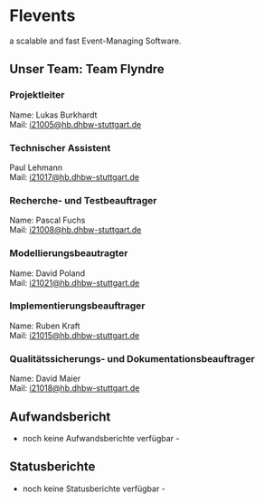 # Flevents 
a scalable and fast Event-Managing Software. 

## Unser Team: Team Flyndre
### Projektleiter 
Name: Lukas Burkhardt<br>
Mail: [i21005@hb.dhbw-stuttgart.de](mailto:i21005@hb.dhbw-stuttgart.de)
### Technischer Assistent
Paul Lehmann<br>
Mail: [i21017@hb.dhbw-stuttgart.de](mailto:i21017@hb.dhbw-stuttgart.de)

### Recherche- und Testbeauftrager
Name: Pascal Fuchs<br>
Mail: [i21008@hb.dhbw-stuttgart.de](mailto:i21008@hb.dhbw-stuttgart.de)

### Modellierungsbeautragter 
Name: David Poland<br>
Mail: [i21021@hb.dhbw-stuttgart.de](mailto:i21021@hb.dhbw-stuttgart.de)

### Implementierungsbeauftrager 
Name: Ruben Kraft<br>
Mail: [i21015@hb.dhbw-stuttgart.de](mailto:i21015@hb.dhbw-stuttgart.de)

### Qualitätssicherungs- und Dokumentationsbeauftrager
Name: David Maier<br>
Mail: [i21018@hb.dhbw-stuttgart.de](mailto:i21018@hb.dhbw-stuttgart.de)

## Aufwandsbericht 
- noch keine Aufwandsberichte verfügbar - 
## Statusberichte
- noch keine Statusberichte verfügbar - 
